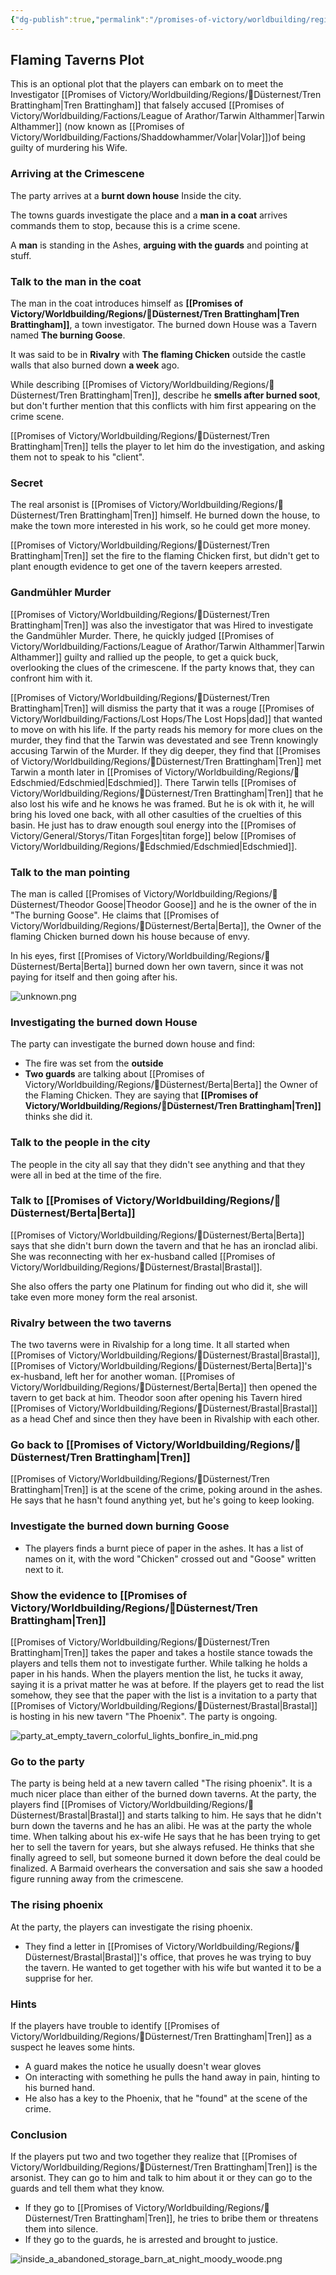 ```yaml
---
{"dg-publish":true,"permalink":"/promises-of-victory/worldbuilding/regions/duesternest/flaming-taverns-plot/","title":"Flaming Taverns Plot","noteIcon":"Plot","created":"2023-01-25T02:26:53.639+01:00","updated":"2023-03-29T21:35:45.905+02:00"}
---
```


## Flaming Taverns Plot

This is an optional plot that the players can embark on to meet the Investigator [[Promises of Victory/Worldbuilding/Regions/🏰Düsternest/Tren Brattingham\|Tren Brattingham]] that falsely accused [[Promises of Victory/Worldbuilding/Factions/League of Arathor/Tarwin Althammer\|Tarwin Althammer]] (now known as [[Promises of Victory/Worldbuilding/Factions/Shaddowhammer/Volar\|Volar]])of being guilty of murdering his Wife.

### Arriving at the Crimescene

The party arrives at a **burnt down house** Inside the city.

The towns guards investigate the place and a **man in a coat** arrives commands them to stop, because this is a crime scene.

A **man** is standing in the Ashes, **arguing with the guards** and pointing at stuff.

### Talk to the man in the coat

The man in the coat introduces himself as **[[Promises of Victory/Worldbuilding/Regions/🏰Düsternest/Tren Brattingham\|Tren Brattingham]]**, a town investigator. The burned down House was a Tavern named **The burning Goose**.

It was said to be in **Rivalry** with **The flaming Chicken** outside the castle walls that also burned down **a week** ago.

While describing [[Promises of Victory/Worldbuilding/Regions/🏰Düsternest/Tren Brattingham\|Tren]], describe he **smells after burned soot**, but don't further mention that this conflicts with him first appearing on the crime scene.

[[Promises of Victory/Worldbuilding/Regions/🏰Düsternest/Tren Brattingham\|Tren]] tells the player to let him do the investigation, and asking them not to speak to his "client".

### Secret

The real arsonist is [[Promises of Victory/Worldbuilding/Regions/🏰Düsternest/Tren Brattingham\|Tren]] himself. He burned down the house, to make the town more interested in his work, so he could get more money.

[[Promises of Victory/Worldbuilding/Regions/🏰Düsternest/Tren Brattingham\|Tren]] set the fire to the flaming Chicken first, but didn't get to plant enougth evidence to get one of the tavern keepers arrested.

### Gandmühler Murder

[[Promises of Victory/Worldbuilding/Regions/🏰Düsternest/Tren Brattingham\|Tren]] was also the investigator that was Hired to investigate the Gandmühler Murder. There, he quickly judged [[Promises of Victory/Worldbuilding/Factions/League of Arathor/Tarwin Althammer\|Tarwin Althammer]] guilty and rallied up the people, to get a quick buck, overlooking the clues of the crimescene. If the party knows that, they can confront him with it.

[[Promises of Victory/Worldbuilding/Regions/🏰Düsternest/Tren Brattingham\|Tren]] will dismiss the party that it was a rouge [[Promises of Victory/Worldbuilding/Factions/Lost Hops/The Lost Hops\|dad]] that wanted to move on with his life. If the party reads his memory for more clues on the murder, they find that the Tarwin was devestated and see Trenn knowingly accusing Tarwin of the Murder. If they dig deeper, they find that [[Promises of Victory/Worldbuilding/Regions/🏰Düsternest/Tren Brattingham\|Tren]] met Tarwin a month later in [[Promises of Victory/Worldbuilding/Regions/🏰Edschmied/Edschmied\|Edschmied]]. There Tarwin tells [[Promises of Victory/Worldbuilding/Regions/🏰Düsternest/Tren Brattingham\|Tren]] that he also lost his wife and he knows he was framed. But he is ok with it, he will bring his loved one back, with all other casulties of the cruelties of this basin. He just has to draw enougth soul energy into the [[Promises of Victory/General/Storys/Titan Forges\|titan forge]] below [[Promises of Victory/Worldbuilding/Regions/🏰Edschmied/Edschmied\|Edschmied]].

### Talk to the man pointing

The man is called [[Promises of Victory/Worldbuilding/Regions/🏰Düsternest/Theodor Goose\|Theodor Goose]] and he is the owner of the in "The burning Goose".
He claims that [[Promises of Victory/Worldbuilding/Regions/🏰Düsternest/Berta\|Berta]], the Owner of the flaming Chicken burned down his house because of envy.

In his eyes, first [[Promises of Victory/Worldbuilding/Regions/🏰Düsternest/Berta\|Berta]] burned down her own tavern, since it was not paying for itself and then going after his.

![unknown.png](/img/user/resources/Pictures/unknown.png)

### Investigating the burned down House

The party can investigate the burned down house and find:

- The fire was set from the **outside**
- **Two guards** are talking about [[Promises of Victory/Worldbuilding/Regions/🏰Düsternest/Berta\|Berta]] the Owner of the Flaming Chicken. They are saying that **[[Promises of Victory/Worldbuilding/Regions/🏰Düsternest/Tren Brattingham\|Tren]]** thinks she did it.

### Talk to the people in the city

The people in the city all say that they didn't see anything and that they were all in bed at the time of the fire.

### Talk to [[Promises of Victory/Worldbuilding/Regions/🏰Düsternest/Berta\|Berta]]

[[Promises of Victory/Worldbuilding/Regions/🏰Düsternest/Berta\|Berta]] says that she didn't burn down the tavern and that he has an ironclad alibi. She was reconnecting with her ex-husband called [[Promises of Victory/Worldbuilding/Regions/🏰Düsternest/Brastal\|Brastal]].

She also offers the party one Platinum for finding out who did it, she will take even more money form the real arsonist.

### Rivalry between the two taverns

The two taverns were in Rivalship for a long time. It all started when [[Promises of Victory/Worldbuilding/Regions/🏰Düsternest/Brastal\|Brastal]], [[Promises of Victory/Worldbuilding/Regions/🏰Düsternest/Berta\|Berta]]'s ex-husband, left her for another woman. [[Promises of Victory/Worldbuilding/Regions/🏰Düsternest/Berta\|Berta]] then opened the tavern to get back at him. Theodor soon after opening his Tavern hired [[Promises of Victory/Worldbuilding/Regions/🏰Düsternest/Brastal\|Brastal]] as a head Chef and since then they have been in Rivalship with each other.

### Go back to [[Promises of Victory/Worldbuilding/Regions/🏰Düsternest/Tren Brattingham\|Tren]]

[[Promises of Victory/Worldbuilding/Regions/🏰Düsternest/Tren Brattingham\|Tren]] is at the scene of the crime, poking around in the ashes. He says that he hasn't found anything yet, but he's going to keep looking.

### Investigate the burned down burning Goose

- The players finds a burnt piece of paper in the ashes. It has a list of names on it, with the word "Chicken" crossed out and "Goose" written next to it.

### Show the evidence to [[Promises of Victory/Worldbuilding/Regions/🏰Düsternest/Tren Brattingham\|Tren]]

[[Promises of Victory/Worldbuilding/Regions/🏰Düsternest/Tren Brattingham\|Tren]] takes the paper and takes a hostile stance towads the players and tells them not to investigate further. While talking he holds a paper in his hands. When the players mention the list, he tucks it away, saying it is a privat matter he was at before.
If the players get to read the list somehow, they see that the paper with the list is a invitation to a party that [[Promises of Victory/Worldbuilding/Regions/🏰Düsternest/Brastal\|Brastal]] is hosting in his new tavern "The Phoenix". The party is ongoing.


![party_at_empty_tavern_colorful_lights_bonfire_in_mid.png](/img/user/resources/Pictures/party_at_empty_tavern_colorful_lights_bonfire_in_mid.png)  

### Go to the party

The party is being held at a new tavern called "The rising phoenix". It is a much nicer place than either of the burned down taverns.
At the party, the players find [[Promises of Victory/Worldbuilding/Regions/🏰Düsternest/Brastal\|Brastal]] and starts talking to him. He says that he didn't burn down the taverns and he has an alibi. He was at the party the whole time.
When talking about his ex-wife He says that he has been trying to get her to sell the tavern for years, but she always refused. He thinks that she finally agreed to sell, but someone burned it down before the deal could be finalized. A Barmaid overhears the conversation and sais she saw a hooded figure running away from the crimescene.

### The rising phoenix

At the party, the players can investigate the rising phoenix.

- They find a letter in [[Promises of Victory/Worldbuilding/Regions/🏰Düsternest/Brastal\|Brastal]]'s office, that proves he was trying to buy the tavern. He wanted to get together with his wife but wanted it to be a supprise for her.

### Hints

If the players have trouble to identify [[Promises of Victory/Worldbuilding/Regions/🏰Düsternest/Tren Brattingham\|Tren]] as a suspect he leaves some hints.

- A guard makes the notice he usually doesn't wear gloves
- On interacting with something he pulls the hand away in pain, hinting to his burned hand.
- He also has a key to the Phoenix, that he "found" at the scene of the crime.


### Conclusion

If the players put two and two together they realize that [[Promises of Victory/Worldbuilding/Regions/🏰Düsternest/Tren Brattingham\|Tren]] is the arsonist.
They can go to him and talk to him about it or they can go to the guards and tell them what they know.

- If they go to [[Promises of Victory/Worldbuilding/Regions/🏰Düsternest/Tren Brattingham\|Tren]], he tries to bribe them or threatens them into silence.
- If they go to the guards, he is arrested and brought to justice.

![inside_a_abandoned_storage_barn_at_night_moody_woode.png](/img/user/resources/Pictures/inside_a_abandoned_storage_barn_at_night_moody_woode.png) 